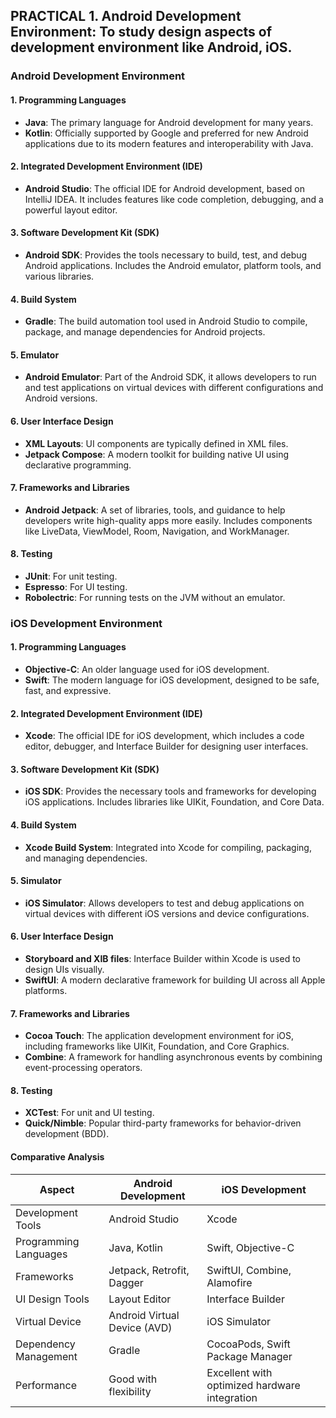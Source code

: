 ## PRACTICAL 1. Android Development Environment: To study design aspects of development environment like Android, iOS.

### Android Development Environment

#### 1. Programming Languages
- **Java**: The primary language for Android development for many years.
- **Kotlin**: Officially supported by Google and preferred for new Android applications due to its modern features and interoperability with Java.

#### 2. Integrated Development Environment (IDE)
- **Android Studio**: The official IDE for Android development, based on IntelliJ IDEA. It includes features like code completion, debugging, and a powerful layout editor.

#### 3. Software Development Kit (SDK)
- **Android SDK**: Provides the tools necessary to build, test, and debug Android applications. Includes the Android emulator, platform tools, and various libraries.

#### 4. Build System
- **Gradle**: The build automation tool used in Android Studio to compile, package, and manage dependencies for Android projects.

#### 5. Emulator
- **Android Emulator**: Part of the Android SDK, it allows developers to run and test applications on virtual devices with different configurations and Android versions.

#### 6. User Interface Design
- **XML Layouts**: UI components are typically defined in XML files.
- **Jetpack Compose**: A modern toolkit for building native UI using declarative programming.

#### 7. Frameworks and Libraries
- **Android Jetpack**: A set of libraries, tools, and guidance to help developers write high-quality apps more easily. Includes components like LiveData, ViewModel, Room, Navigation, and WorkManager.

#### 8. Testing
- **JUnit**: For unit testing.
- **Espresso**: For UI testing.
- **Robolectric**: For running tests on the JVM without an emulator.

### iOS Development Environment

#### 1. Programming Languages
- **Objective-C**: An older language used for iOS development.
- **Swift**: The modern language for iOS development, designed to be safe, fast, and expressive.

#### 2. Integrated Development Environment (IDE)
- **Xcode**: The official IDE for iOS development, which includes a code editor, debugger, and Interface Builder for designing user interfaces.

#### 3. Software Development Kit (SDK)
- **iOS SDK**: Provides the necessary tools and frameworks for developing iOS applications. Includes libraries like UIKit, Foundation, and Core Data.

#### 4. Build System
- **Xcode Build System**: Integrated into Xcode for compiling, packaging, and managing dependencies.

#### 5. Simulator
- **iOS Simulator**: Allows developers to test and debug applications on virtual devices with different iOS versions and device configurations.

#### 6. User Interface Design
- **Storyboard and XIB files**: Interface Builder within Xcode is used to design UIs visually.
- **SwiftUI**: A modern declarative framework for building UI across all Apple platforms.

#### 7. Frameworks and Libraries
- **Cocoa Touch**: The application development environment for iOS, including frameworks like UIKit, Foundation, and Core Graphics.
- **Combine**: A framework for handling asynchronous events by combining event-processing operators.

#### 8. Testing
- **XCTest**: For unit and UI testing.
- **Quick/Nimble**: Popular third-party frameworks for behavior-driven development (BDD).

#### Comparative Analysis

| Aspect                  | Android Development                              | iOS Development                                  |
|-------------------------|--------------------------------------------------|-------------------------------------------------|
| Development Tools       | Android Studio                                   | Xcode                                           |
| Programming Languages   | Java, Kotlin                                     | Swift, Objective-C                              |
| Frameworks              | Jetpack, Retrofit, Dagger                        | SwiftUI, Combine, Alamofire                     |
| UI Design Tools         | Layout Editor                                    | Interface Builder                               |
| Virtual Device          | Android Virtual Device (AVD)                     | iOS Simulator                                   |
| Dependency Management   | Gradle                                           | CocoaPods, Swift Package Manager                |
| Performance             | Good with flexibility                            | Excellent with optimized hardware integration   |

